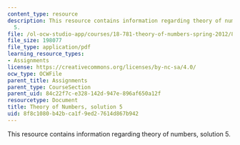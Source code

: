 ```yaml
---
content_type: resource
description: This resource contains information regarding theory of numbers, solution
  5.
file: /ol-ocw-studio-app/courses/18-781-theory-of-numbers-spring-2012/8f8c1080b42bca1f9ed27614d867b942_MIT18_781S12_pset5sol.pdf
file_size: 198077
file_type: application/pdf
learning_resource_types:
- Assignments
license: https://creativecommons.org/licenses/by-nc-sa/4.0/
ocw_type: OCWFile
parent_title: Assignments
parent_type: CourseSection
parent_uid: 84c22f7c-e328-142d-947e-896af650a12f
resourcetype: Document
title: Theory of Numbers, solution 5
uid: 8f8c1080-b42b-ca1f-9ed2-7614d867b942
---
```

This resource contains information regarding theory of numbers, solution 5.